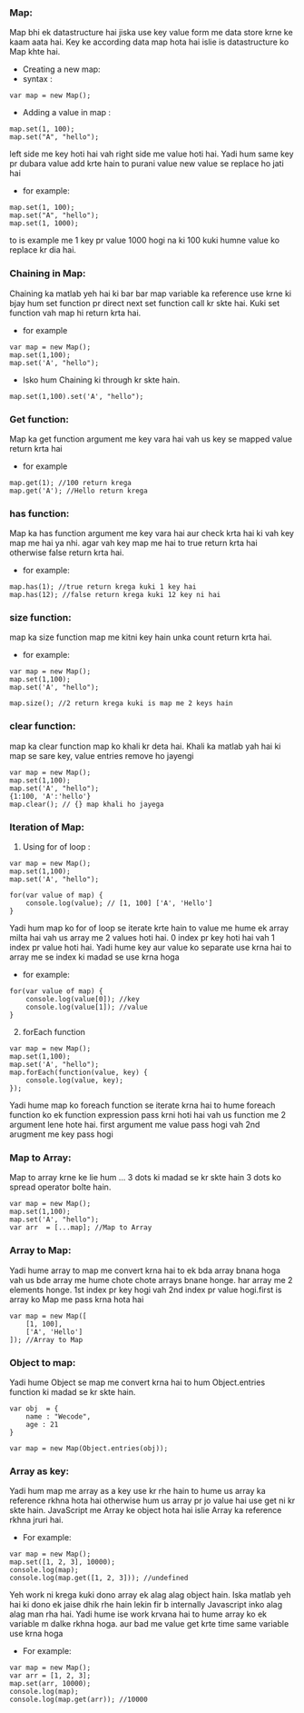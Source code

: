 ### Map:

Map bhi ek datastructure hai jiska use key value form me data store krne ke kaam aata hai. Key ke according data map hota hai islie is datastructure ko Map khte hai.

- Creating a new map:
- syntax :

```
var map = new Map();
```

- Adding a value in map :

```
map.set(1, 100);
map.set("A", "hello");
```

left side me key hoti hai vah right side me value hoti hai. Yadi
hum same key pr dubara value add krte hain to purani value new value
se replace ho jati hai

- for example:

```
map.set(1, 100);
map.set("A", "hello");
map.set(1, 1000);
```

to is example me 1 key pr value 1000 hogi na ki 100 kuki humne value
ko replace kr dia hai.

### Chaining in Map:

Chaining ka matlab yeh hai ki bar bar map variable ka reference use krne ki bjay hum set function pr direct next set function call kr skte hai. Kuki set function vah map hi return krta hai.

- for example

```
var map = new Map();
map.set(1,100);
map.set('A', "hello");
```

- Isko hum Chaining ki through kr skte hain.

```
map.set(1,100).set('A', "hello");
```

### Get function:

Map ka get function argument me key vara hai vah us key se mapped value return krta hai

- for example

```
map.get(1); //100 return krega
map.get('A'); //Hello return krega
```

### has function:

Map ka has function argument me key vara hai aur check krta hai ki vah key map me hai ya nhi. agar vah key map me hai to true return krta hai otherwise false return krta hai.

- for example:

```
map.has(1); //true return krega kuki 1 key hai
map.has(12); //false return krega kuki 12 key ni hai
```

### size function:

map ka size function map me kitni key hain unka count return
krta hai.

- for example:

```
var map = new Map();
map.set(1,100);
map.set('A', "hello");

map.size(); //2 return krega kuki is map me 2 keys hain
```

### clear function:

map ka clear function map ko khali kr deta hai. Khali ka matlab yah hai ki map se sare key, value entries remove ho jayengi

```
var map = new Map();
map.set(1,100);
map.set('A', "hello");
{1:100, 'A':'hello'}
map.clear(); // {} map khali ho jayega
```

### Iteration of Map:

1. Using for of loop :

```
var map = new Map();
map.set(1,100);
map.set('A', "hello");

for(var value of map) {
    console.log(value); // [1, 100] ['A', 'Hello']
}
```

Yadi hum map ko for of loop se iterate krte hain to value me hume
ek array milta hai vah us array me 2 values hoti hai. 0 index pr key
hoti hai vah 1 index pr value hoti hai. Yadi hume key aur value ko separate use krna hai to array me se index ki madad se use krna hoga

- for example:

```
for(var value of map) {
    console.log(value[0]); //key
    console.log(value[1]); //value
}
```

2. forEach function

```
var map = new Map();
map.set(1,100);
map.set('A', "hello");
map.forEach(function(value, key) {
    console.log(value, key);
});
```

Yadi hume map ko foreach function se iterate krna hai to hume foreach function ko ek function expression pass krni hoti hai vah us function me 2 argument lene hote hai. first argument me value pass hogi vah 2nd arugment me key pass hogi

### Map to Array:

Map to array krne ke lie hum ... 3 dots ki madad se kr skte hain
3 dots ko spread operator bolte hain.

```
var map = new Map();
map.set(1,100);
map.set('A', "hello");
var arr  = [...map]; //Map to Array
```

### Array to Map:

Yadi hume array to map me convert krna hai to ek bda array bnana hoga vah us bde array me hume chote chote arrays bnane honge. har array me 2 elements honge. 1st index pr key hogi vah 2nd index pr value hogi.first is array ko Map me pass krna hota hai

```
var map = new Map([
    [1, 100],
    ['A', 'Hello']
]); //Array to Map
```

### Object to map:

Yadi hume Object se map me convert krna hai to hum Object.entries function ki madad se kr skte hain.

```
var obj  = {
    name : "Wecode",
    age : 21
}

var map = new Map(Object.entries(obj));
```

### Array as key:

Yadi hum map me array as a key use kr rhe hain to hume us array ka reference rkhna hota hai otherwise hum us array pr jo value hai use get ni kr skte hain. JavaScript me Array ke object hota hai islie Array ka reference rkhna jruri hai.

- For example:

```
var map = new Map();
map.set([1, 2, 3], 10000);
console.log(map);
console.log(map.get([1, 2, 3])); //undefined
```

Yeh work ni krega kuki dono array ek alag alag object hain. Iska matlab yeh hai ki dono ek jaise dhik rhe hain lekin fir b internally Javascript inko alag alag man rha hai. Yadi hume ise work krvana hai to hume array ko ek variable m dalke rkhna hoga. aur bad me value get krte time same variable use krna hoga

- For example:

```
var map = new Map();
var arr = [1, 2, 3];
map.set(arr, 10000);
console.log(map);
console.log(map.get(arr)); //10000
```
